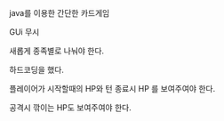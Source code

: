 java를 이용한 간단한 카드게임 

GUi 무시 

새롭게 종족별로 나눠야 한다. 

하드코딩을 했다. 

플레이어가 시작할때의 HP와 턴 종료시 HP 를 보여주여야 한다. 

공격시 깎이는 HP도 보여주여야 한다. 
